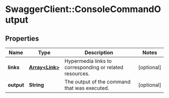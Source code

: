 # SwaggerClient::ConsoleCommandOutput

## Properties
Name | Type | Description | Notes
------------ | ------------- | ------------- | -------------
**links** | [**Array&lt;Link&gt;**](Link.md) | Hypermedia links to corresponding or related resources. | [optional] 
**output** | **String** | The output of the command that was executed. | [optional] 

